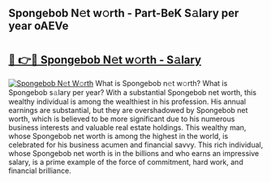 ## Spongebob N𝚎t w𝚘rth - Part-BeK S𝚊lary per year oAEVe

# <h2><a href="http://gc2hgvz.nevu.top/?p=Spongebob">🔗 👉🔴 Spongebob N𝚎t w𝚘rth - S𝚊lary</a></h2>

[![Spongebob N𝚎t W𝚘rth](https://i.imgur.com/Oavwk0R.jpeg)](http://gc2hgvz.nevu.top/?p=Spongebob)
What is Spongebob n𝚎t w𝚘rth? What is Spongebob s𝚊lary per year?
With a substantial Spongebob net worth, this wealthy individual is among the wealthiest in his profession. His annual earnings are substantial, but they are overshadowed by Spongebob net worth, which is believed to be more significant due to his numerous business interests and valuable real estate holdings. This wealthy man, whose Spongebob net worth is among the highest in the world, is celebrated for his business acumen and financial savvy. This rich individual, whose Spongebob net worth is in the billions and who earns an impressive salary, is a prime example of the force of commitment, hard work, and financial brilliance.
